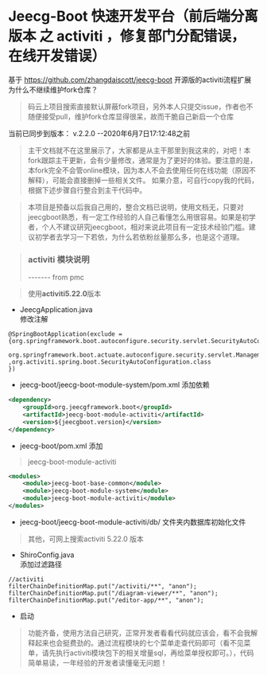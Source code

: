 
Jeecg-Boot 快速开发平台（前后端分离版本 之 activiti ，修复部门分配错误，在线开发错误）
===============
基于 https://github.com/zhangdaiscott/jeecg-boot 开源版的activiti流程扩展  
为什么不继续维护fork仓库？
>码云上项目搜索直接默认屏蔽fork项目，另外本人只提交issue，作者也不随便接受pull，维护fork仓库显得很呆，故而干脆自己新启一个仓库  

当前已同步到版本： v.2.2.0  --2020年6月7日17:12:48之前

>主干文档就不在这里展示了，大家都是从主干那里到我这来的，对吧！本fork跟踪主干更新，会有少量修改，通常是为了更好的体验。要注意的是，本fork完全不会管online模块，因为本人不会去使用任何在线功能（原因不解释），可能会直接删掉一些相关文件。
如果介意，可自行copy我的代码，根据下述步骤自行整合到主干代码中。   

>本项目是预备以后我自己用的，整合文档已说明，使用文档无，只要对jeecgboot熟悉，有一定工作经验的人自己看懂怎么用很容易。如果是初学者，个人不建议研究jeecgboot，相对来说此项目有一定技术经验门槛。建议初学者去学习一下若依，为什么若依粉丝量那么多，也是这个道理。

><h3>activiti 模块说明</h3>  ------- from pmc 
  
>使用**activiti5.22.0**版本
+ JeecgApplication.java   
修改注解  
```
@SpringBootApplication(exclude = {org.springframework.boot.autoconfigure.security.servlet.SecurityAutoConfiguration.class,
        org.springframework.boot.actuate.autoconfigure.security.servlet.ManagementWebSecurityAutoConfiguration.class
,org.activiti.spring.boot.SecurityAutoConfiguration.class
})
```


+ jeecg-boot/jeecg-boot-module-system/pom.xml 添加依赖
```xml
<dependency>
    <groupId>org.jeecgframework.boot</groupId>
    <artifactId>jeecg-boot-module-activiti</artifactId>
    <version>${jeecgboot.version}</version>
</dependency>
```
+ jeecg-boot/pom.xml  添加 
> <module>jeecg-boot-module-activiti</module>
```xml
<modules>
    <module>jeecg-boot-base-common</module>
    <module>jeecg-boot-module-system</module>
    <module>jeecg-boot-module-activiti</module>
</modules>
```
+ jeecg-boot/jeecg-boot-module-activiti/db/ 文件夹内数据库初始化文件
> 其他，可网上搜索activiti 5.22.0 版本

+ ShiroConfig.java  
添加过滤路径
```
//activiti
filterChainDefinitionMap.put("/activiti/**", "anon");
filterChainDefinitionMap.put("/diagram-viewer/**", "anon");
filterChainDefinitionMap.put("/editor-app/**", "anon");
```
+ 启动


>功能齐备，使用方法自己研究，正常开发者看看代码就应该会，看不会我解释起来也会挺费劲的。通过流程模块的七个菜单走查代码即可（看不见菜单，请先执行activiti模块包下的相关增量sql，再给菜单授权即可。），代码简单易读，一年经验的开发者读懂毫无问题！

